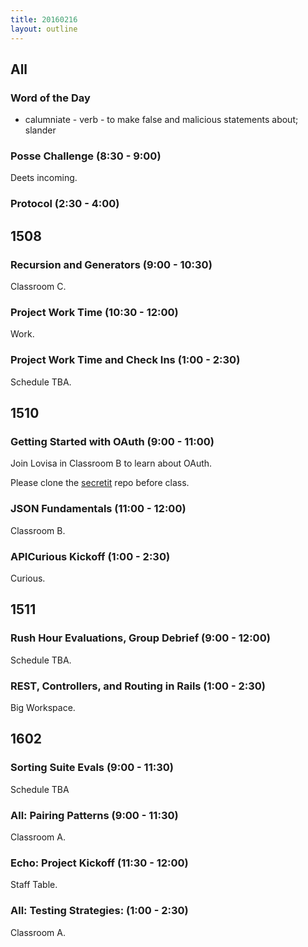 ```yaml
---
title: 20160216
layout: outline
---
```


## All

### Word of the Day

* calumniate - verb - to make false and malicious statements about; slander

### Posse Challenge (8:30 - 9:00)

Deets incoming.

### Protocol (2:30 - 4:00)


## 1508

### Recursion and Generators (9:00 - 10:30)

Classroom C.

### Project Work Time (10:30 - 12:00)

Work.

### Project Work Time and Check Ins (1:00 - 2:30)

Schedule TBA.


## 1510

### Getting Started with OAuth (9:00 - 11:00)

Join Lovisa in Classroom B to learn about OAuth.

Please clone the [secretit](https://github.com/turingschool-examples/secretic) repo before class.

### JSON Fundamentals (11:00 - 12:00)

Classroom B.

### APICurious Kickoff (1:00 - 2:30)

Curious.


## 1511

### Rush Hour Evaluations, Group Debrief (9:00 - 12:00)

Schedule TBA.

### REST, Controllers, and Routing in Rails (1:00 - 2:30)

Big Workspace.


## 1602

### Sorting Suite Evals (9:00 - 11:30)

Schedule TBA

### All: Pairing Patterns (9:00 - 11:30)

Classroom A.

### Echo: Project Kickoff (11:30 - 12:00)

Staff Table.

### All: Testing Strategies: (1:00 - 2:30)

Classroom A.




